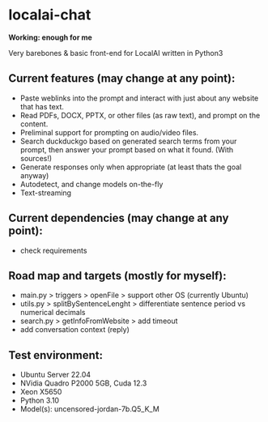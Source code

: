 # localai-chat

**Working: enough for me**

Very barebones & basic front-end for LocalAI written in Python3

## Current features (may change at any point):
- Paste weblinks into the prompt and interact with just about any website that has text.
- Read PDFs, DOCX, PPTX, or other files (as raw text), and prompt on the content.
- Preliminal support for prompting on audio/video files.
- Search duckduckgo based on generated search terms from your prompt, then answer your prompt based on what it found. (With sources!)
- Generate responses only when appropriate (at least thats the goal anyway)
- Autodetect, and change models on-the-fly
- Text-streaming


## Current dependencies (may change at any point):
- check requirements


## Road map and targets (mostly for myself):
- main.py > triggers > openFile > support other OS (currently Ubuntu)
- utils.py > splitBySentenceLenght > differentiate sentence period vs numerical decimals
- search.py > getInfoFromWebsite > add timeout
- add conversation context (reply)


## Test environment:
- Ubuntu Server 22.04
- NVidia Quadro P2000 5GB, Cuda 12.3
- Xeon X5650
- Python 3.10
- Model(s): uncensored-jordan-7b.Q5_K_M
